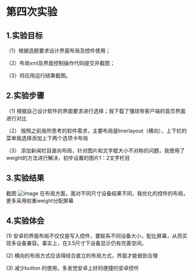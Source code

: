 # 第四次实验

## 1.实验目标

（1）根据选题要求设计界面布局及控件使用；

（2）布局xml及界面控制操作代码提交并截图；

（3）将应用运行结果截图。

## 2.实验步骤

（1)  根据自己设计软件的界面要求进行选择；我下载了懂球帝客户端的首页界面进行对比

（2） 按照之前我所思考的软件需求，主要布局是linerlayout（横向），上下栏的菜单我选择添加上下两个选项卡布局

（3） 添加新闻栏目直向布局，针对图片和文字框大小不对称的问题，我使用了weight的方法进行解决，初步设置的图片1：2文字栏目


## 3.实验结果
截图
![image](https://github.com/wekun/android-labs-2018/blob/master/soft1614080902315/%E5%AE%9E%E9%AA%8C%E5%9B%9B.png?raw=true)
在布局方面，面对不同尺寸设备结果不同，我优化的控件的布局，更多采用权重weight分配屏幕
## 4.实验体会 
(1) 安卓的界面布局不仅仅是写入控件，要联系不同设备大小，配比屏幕，从而实现多设备兼容。事实上，在3.5尺寸下设备显示仍有完善空间。

(2) 横向的布局方式应该得结合直立的布局方式，界面才能做到合理

(3) 减少button 的使用，多发觉安卓上好的便捷的安卓控件

